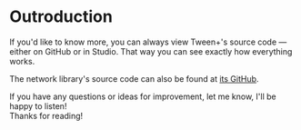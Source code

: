 # Outroduction

If you'd like to know more, you can always view Tween+'s source code — either on GitHub or in Studio. That way you can see exactly how everything works.

The network library's source code can also be found at [its GitHub](https://github.com/AlexanderLindholt/PacketPlus).

If you have any questions or ideas for improvement, let me know, I'll be happy to listen!\
Thanks for reading!
